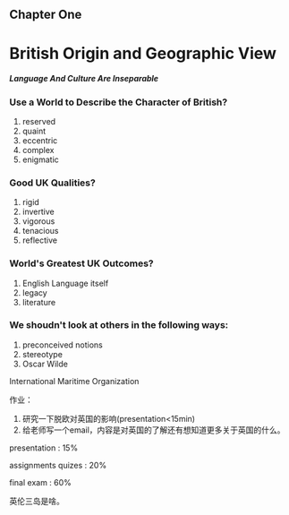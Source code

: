 ## Chapter One

# British Origin and Geographic View

##### Language And Culture Are Inseparable

### Use a World to Describe the Character of British?

1.  reserved
2.  quaint
3.  eccentric
4.  complex
5.  enigmatic

### Good UK Qualities?

1.  rigid
2.  invertive
3.  vigorous
4.  tenacious
5.  reflective

### World's Greatest UK Outcomes?

1.  English Language itself
2.  legacy
3.  literature

### We shoudn't look at others in the following ways:

1.  preconceived notions
2.  stereotype
3.  Oscar Wilde



International Maritime Organization

作业：

1.  研究一下脱欧对英国的影响(presentation<15min)
2.  给老师写一个email，内容是对英国的了解还有想知道更多关于英国的什么。

presentation : 15%

assignments quizes : 20%

final exam : 60%

英伦三岛是啥。